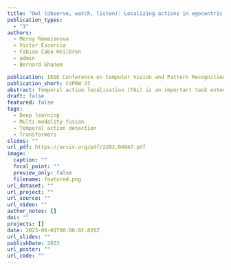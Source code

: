 ```yaml
---
title: "Owl (observe, watch, listen): Localizing actions in egocentric video via audiovisual temporal context"
publication_types:
  - "1"
authors:
  - Merey Ramazanova
  - Victor Escorcia
  - Fabian Caba Heilbron
  - admin
  - Bernard Ghanem

publication: IEEE Conference on Computer Vision and Pattern Recognition Workshop, 2023
publication_short: CVPRW'23
abstract: Temporal action localization (TAL) is an important task extensively explored and improved for third-person videos in recent years. Recent efforts have been made to perform fine-grained temporal localization on first-person videos. However, current TAL methods only use visual signals, neglecting the audio modality that exists in most videos and that shows meaningful action information in egocentric videos. In this work, we take a deep look into the effectiveness of audio in detecting actions in egocentric videos and introduce a simple-yet-effective approach via Observing, Watching, and Listening (OWL) to leverage audio-visual information and context for egocentric TAL. For doing that, we 1) compare and study different strategies for where and how to fuse the two modalities; 2) propose a transformer-based model to incorporate temporal audio-visual context. Our experiments show that our approach achieves state-of-the-art performance on EPIC-KITCHENS-100.
draft: false
featured: false
tags:
  - Deep learning
  - Multi-modality fusion
  - Temporal action detection
  - Transformers
slides: ""
url_pdf: https://arxiv.org/pdf/2202.04947.pdf
image:
  caption: ""
  focal_point: ""
  preview_only: false
  filename: featured.png
url_dataset: ""
url_project: ""
url_source: ""
url_video: ""
author_notes: []
doi: ""
projects: []
date: 2023-06-01T00:00:02.020Z
url_slides: ""
publishDate: 2023
url_poster: ""
url_code: ""
---
```

